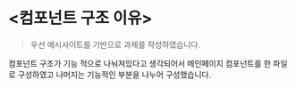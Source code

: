 # <컴포넌트 구조 이유>
> 우선 예시사이트를 기반으로 과제를 작성하였습니다.

컴포넌트 구조가 기능 적으로 나눠져있다고 생각되어서 메인페이지 컴포넌트를 한 파일로 구성하였고 나머지는 기능적인 부분을 나누어 구성했습니다.